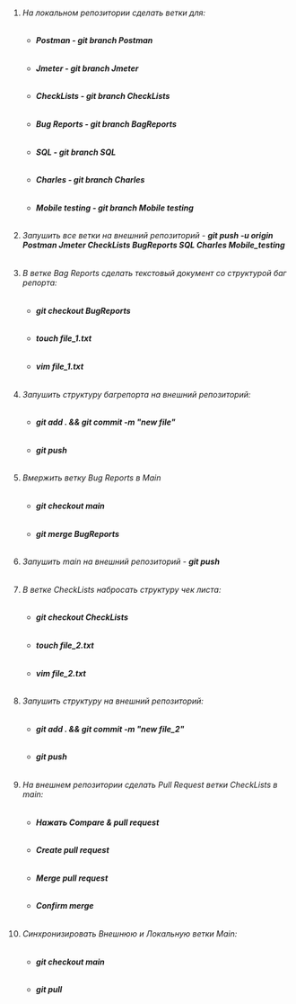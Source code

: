 1. ###### *На локальном репозитории сделать ветки для:*
    - ###### **Postman - git branch Postman**
    - ###### **Jmeter - git branch Jmeter**
    - ###### **CheckLists - git branch CheckLists**
    - ###### **Bug Reports - git branch BagReports**
    - ###### **SQL - git branch SQL**
    - ###### **Charles - git branch Charles**
    - ###### **Mobile testing - git branch Mobile testing**

2. ###### *Запушить все ветки на внешний репозиторий* \- **git push -u origin Postman Jmeter CheckLists BugReports SQL Charles Mobile_testing**

3. ###### *В ветке Bag Reports сделать текстовый документ со структурой баг репорта:*
    - ###### **git checkout BugReports**
    - ###### **touch file_1.txt**
    - ###### **vim file_1.txt**

4. ###### *Запушить структуру багрепорта на внешний репозиторий:*
    - ###### **git add . && git commit -m "new file"**
    - ###### **git push**

5. ###### *Вмержить ветку Bug Reports в Main*
    - ###### **git checkout main**
	- ###### **git merge BugReports**

6. ###### *Запушить main на внешний репозиторий* - **git push**

7. ###### *В ветке CheckLists набросать структуру чек листа:*
    - ###### **git checkout CheckLists**
	- ###### **touch file_2.txt**
    - ###### **vim file_2.txt**

8. ###### *Запушить структуру на внешний репозиторий:*
    - ###### **git add . && git commit -m "new file_2"**
	- ###### **git push**

9. ###### *На внешнем репозитории сделать Pull Request ветки CheckLists в main:*
    - ###### **Нажать Compare & pull request**
    - ###### **Create pull request**
    - ###### **Merge pull request**
    - ###### **Confirm merge**

10. ###### *Синхронизировать Внешнюю и Локальную ветки Main:*
    - ###### **git checkout main**
    - ###### **git pull**
